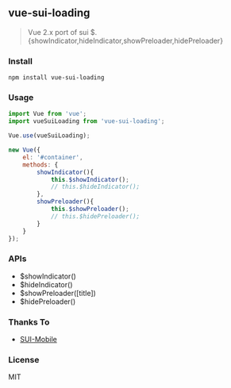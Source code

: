 ## vue-sui-loading

> Vue 2.x port of sui $.{showIndicator,hideIndicator,showPreloader,hidePreloader}

### Install

```
npm install vue-sui-loading
```

### Usage

```js
import Vue from 'vue';
import vueSuiLoading from 'vue-sui-loading';

Vue.use(vueSuiLoading);

new Vue({
    el: '#container',
    methods: {
        showIndicator(){
            this.$showIndicator();
            // this.$hideIndicator();
        },
        showPreloader(){
            this.$showPreloader();
            // this.$hidePreloader();
        }
    }
});
```

### APIs

- $showIndicator()
- $hideIndicator()
- $showPreloader([title])
- $hidePreloader()

### Thanks To

- [SUI-Mobile](https://github.com/sdc-alibaba/SUI-Mobile)

### License

MIT
